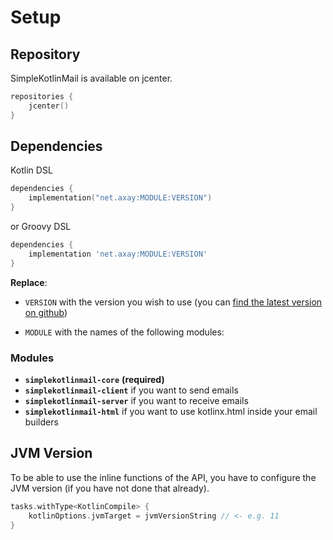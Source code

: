 # Setup

## Repository

SimpleKotlinMail is available on jcenter.

```kotlin
repositories {
    jcenter()
}
```

## Dependencies

Kotlin DSL
```kotlin
dependencies {
    implementation("net.axay:MODULE:VERSION")
}
```

or Groovy DSL
```groovy
dependencies {
    implementation 'net.axay:MODULE:VERSION'
}
```

**Replace**:

- `VERSION` with the version you wish to use (you can [find the latest version on github](https://github.com/bluefireoly/SimpleKotlinMail/releases))
  
- `MODULE` with the names of the following modules:

### Modules

- **`simplekotlinmail-core`** **(required)**
- **`simplekotlinmail-client`** if you want to send emails
- **`simplekotlinmail-server`** if you want to receive emails
- **`simplekotlinmail-html`** if you want to use kotlinx.html inside your email builders


## JVM Version

To be able to use the inline functions of the API, you have to configure the JVM version (if you have not done that already).

```kotlin
tasks.withType<KotlinCompile> {
    kotlinOptions.jvmTarget = jvmVersionString // <- e.g. 11
}
```